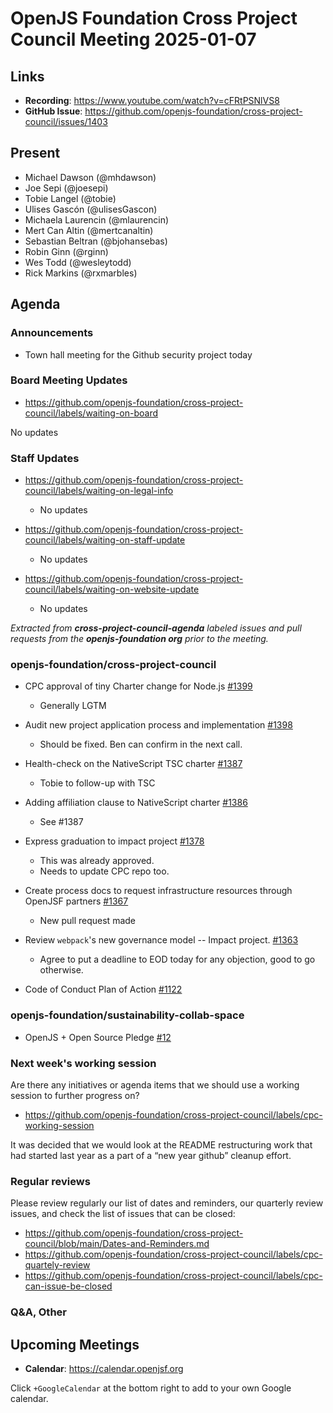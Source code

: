 # OpenJS Foundation Cross Project Council Meeting 2025-01-07

## Links

* **Recording**: https://www.youtube.com/watch?v=cFRtPSNlVS8
* **GitHub Issue**: https://github.com/openjs-foundation/cross-project-council/issues/1403

## Present

* Michael Dawson (@mhdawson)
* Joe Sepi (@joesepi)
* Tobie Langel (@tobie)
* Ulises Gascón (@ulisesGascon)
* Michaela Laurencin (@mlaurencin)
* Mert Can Altin (@mertcanaltin)
* Sebastian Beltran (@bjohansebas)
* Robin Ginn (@rginn)
* Wes Todd (@wesleytodd)
* Rick Markins (@rxmarbles)

## Agenda

### Announcements

* Town hall meeting for the Github security project today

### Board Meeting Updates

- https://github.com/openjs-foundation/cross-project-council/labels/waiting-on-board

No updates

### Staff Updates

- https://github.com/openjs-foundation/cross-project-council/labels/waiting-on-legal-info
  - No updates
- https://github.com/openjs-foundation/cross-project-council/labels/waiting-on-staff-update
  - No updates
- https://github.com/openjs-foundation/cross-project-council/labels/waiting-on-website-update

  - No updates



_Extracted from **cross-project-council-agenda** labeled issues and pull requests from the **openjs-foundation org** prior to the meeting._

### openjs-foundation/cross-project-council

* CPC approval of tiny Charter change for Node.js [#1399](https://github.com/openjs-foundation/cross-project-council/issues/1399)
  * Generally LGTM

* Audit new project application process and implementation [#1398](https://github.com/openjs-foundation/cross-project-council/issues/1398)
  * Should be fixed. Ben can confirm in the next call.

* Health-check on the NativeScript TSC charter [#1387](https://github.com/openjs-foundation/cross-project-council/issues/1387)
  * Tobie to follow-up with TSC

* Adding affiliation clause to NativeScript charter [#1386](https://github.com/openjs-foundation/cross-project-council/issues/1386)
  * See #1387

* Express graduation to impact project [#1378](https://github.com/openjs-foundation/cross-project-council/issues/1378)
  * This was already approved.
  * Needs to update CPC repo too.

* Create process docs to request infrastructure resources through OpenJSF partners [#1367](https://github.com/openjs-foundation/cross-project-council/issues/1367)
  * New pull request made

* Review `webpack`'s new governance model -- Impact project. [#1363](https://github.com/openjs-foundation/cross-project-council/issues/1363)
  * Agree to put a deadline to EOD today for any objection, good to go otherwise.

* Code of Conduct Plan of Action [#1122](https://github.com/openjs-foundation/cross-project-council/issues/1122)

### openjs-foundation/sustainability-collab-space

* OpenJS + Open Source Pledge [#12](https://github.com/openjs-foundation/sustainability-collab-space/issues/12)

### Next week's working session

Are there any initiatives or agenda items that we should use a working session to further progress on?
- https://github.com/openjs-foundation/cross-project-council/labels/cpc-working-session

It was decided that we would look at the README restructuring work that had started last year as a part of a “new year github” cleanup effort.

### Regular reviews

Please review regularly our list of dates and reminders, our quarterly review issues, and check the list of issues that can be closed:

- https://github.com/openjs-foundation/cross-project-council/blob/main/Dates-and-Reminders.md
- https://github.com/openjs-foundation/cross-project-council/labels/cpc-quartely-review
- https://github.com/openjs-foundation/cross-project-council/labels/cpc-can-issue-be-closed

### Q&A, Other

## Upcoming Meetings

- **Calendar**: <https://calendar.openjsf.org>

Click `+GoogleCalendar` at the bottom right to add to your own Google calendar.

